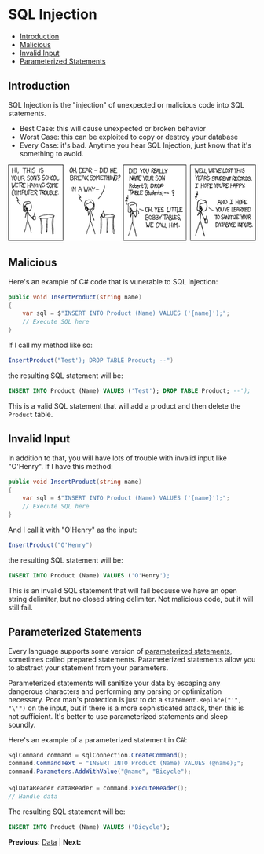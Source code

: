 # SQL Injection

* [Introduction](#introduction)
* [Malicious](#malicious)
* [Invalid Input](#invalid-input)
* [Parameterized Statements](#parameterized-statements)

## Introduction

SQL Injection is the "injection" of unexpected or malicious code into SQL statements.

* Best Case: this will cause unexpected or broken behavior
* Worst Case: this can be exploited to copy or destroy your database
* Every Case: it's bad. Anytime you hear SQL Injection, just know that it's something to avoid.

![Little Bobby Tables](../assets/sql-1.png "Little Bobby Tables")

## Malicious

Here's an example of C# code that is vunerable to SQL Injection:

```cs
public void InsertProduct(string name)
{
    var sql = $"INSERT INTO Product (Name) VALUES ('{name}');";
    // Execute SQL here
}
```

If I call my method like so:

```cs
InsertProduct("Test'); DROP TABLE Product; --")
```

the resulting SQL statement will be:

```sql
INSERT INTO Product (Name) VALUES ('Test'); DROP TABLE Product; --');
```

This is a valid SQL statement that will add a product and then delete the `Product` table.

## Invalid Input

In addition to that, you will have lots of trouble with invalid input like "O'Henry". If I have this method:

```cs
public void InsertProduct(string name)
{
    var sql = $"INSERT INTO Product (Name) VALUES ('{name}');";
    // Execute SQL here
}
```

And I call it with "O'Henry" as the input:

```cs
InsertProduct("O'Henry")
```

the resulting SQL statement will be:

```sql
INSERT INTO Product (Name) VALUES ('O'Henry');
```

This is an invalid SQL statement that will fail because we have an open string delimiter, but no closed string delimiter. Not malicious code, but it will still fail.

## Parameterized Statements

Every language supports some version of [parameterized statements](https://en.wikipedia.org/wiki/Prepared_statement#C.23_ADO.NET), sometimes called prepared statements. Parameterized statements allow you to abstract your statement from your parameters.

Parameterized statements will sanitize your data by escaping any dangerous characters and performing any parsing or optimization necessary. Poor man's protection is just to do a `statement.Replace("'", "\'")` on the input, but if there is a more sophisticated attack, then this is not sufficient. It's better to use parameterized statements and sleep soundly.

Here's an example of a parameterized statement in C#:

```cs
SqlCommand command = sqlConnection.CreateCommand();
command.CommandText = "INSERT INTO Product (Name) VALUES (@name);";
command.Parameters.AddWithValue("@name", "Bicycle");

SqlDataReader dataReader = command.ExecuteReader();
// Handle data
```

The resulting SQL statement will be:

```sql
INSERT INTO Product (Name) VALUES ('Bicycle');
```

**Previous:** [Data](data.markdown) |
**Next:** []()
